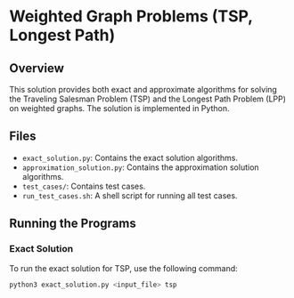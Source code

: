 # Weighted Graph Problems (TSP, Longest Path)

## Overview

This solution provides both exact and approximate algorithms for solving the Traveling Salesman Problem (TSP) and the Longest Path Problem (LPP) on weighted graphs. The solution is implemented in Python.

## Files

- `exact_solution.py`: Contains the exact solution algorithms.
- `approximation_solution.py`: Contains the approximation solution algorithms.
- `test_cases/`: Contains test cases.
- `run_test_cases.sh`: A shell script for running all test cases.

## Running the Programs

### Exact Solution

To run the exact solution for TSP, use the following command:

```bash
python3 exact_solution.py <input_file> tsp
